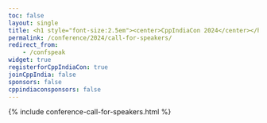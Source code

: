 ```yaml
---
toc: false
layout: single
title: <h1 style="font-size:2.5em"><center>CppIndiaCon 2024</center></h1><center><p style="font-size:1.5em">The C++ festival of India</p><center>
permalink: /conference/2024/call-for-speakers/
redirect_from:
    - /confspeak
widget: true
registerforCppIndiaCon: true
joinCppIndia: false
sponsors: false
cppindiaconsponsors: false
---
```


{% include conference-call-for-speakers.html %}

<!-- <h1 style="font-size:2.5em"><center>CppIndiaCon 2023</center></h1><center><p style="font-size:0.75em">The C++ festival of India</p><center><p style="font-size:1.5em">Call for Speaker is closed now. -->

<!-- Thank you for showing your interest in CppIndiaCon 2022. <br><br>
We encourage you to submit your talk for our regular community talks.

[Submit for Community Talks](/callforspeakers/call_for_speakers/) <br>

[You can register for CppIndiaCon 2022 here.](/conference/2022/CppIndiaCon-reg-form/) -->